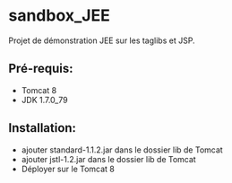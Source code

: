 # sandbox_JEE
Projet de démonstration JEE sur les taglibs et JSP.
<h2>Pré-requis:</h2>
<ul>
<li>Tomcat 8</li>
<li>JDK 1.7.0_79</li>
</ul>
<h2>Installation:</h2>
<ul>
<li>ajouter standard-1.1.2.jar dans le dossier lib de Tomcat</li>
<li>ajouter jstl-1.2.jar dans le dossier lib de Tomcat</li>
<li>Déployer sur le Tomcat 8</li>
</ul>
